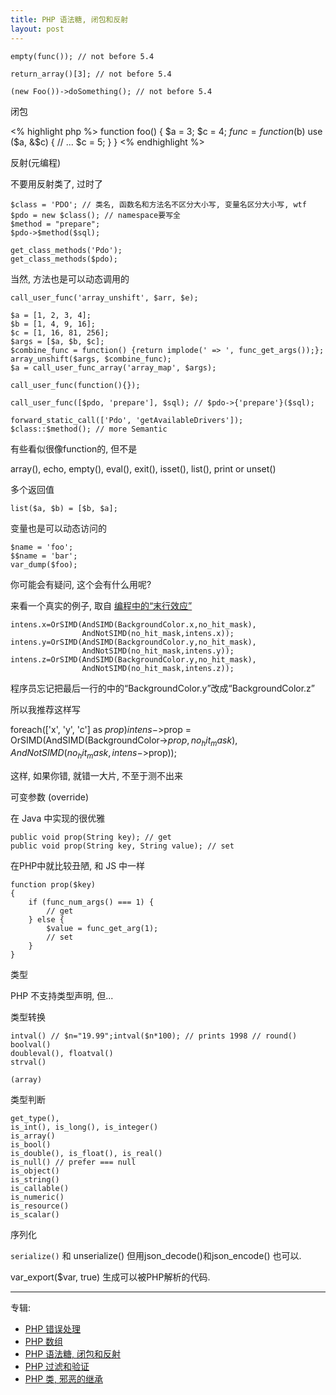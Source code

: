 ```yaml
---
title: PHP 语法糖, 闭包和反射
layout: post
---
```


    empty(func()); // not before 5.4

    return_array()[3]; // not before 5.4

    (new Foo())->doSomething(); // not before 5.4

闭包

<% highlight php %>
function foo() {
    $a = 3;
    $c = 4;
    $func = function($b) use ($a, &$c) {
        // ...
        $c = 5;
    }
}
<% endhighlight %>
    
反射(元编程)

不要用反射类了, 过时了

    $class = 'PDO'; // 类名, 函数名和方法名不区分大小写, 变量名区分大小写, wtf
    $pdo = new $class(); // namespace要写全
    $method = "prepare";
    $pdo->$method($sql);

    get_class_methods('Pdo');
    get_class_methods($pdo);

当然, 方法也是可以动态调用的

    call_user_func('array_unshift', $arr, $e);

    $a = [1, 2, 3, 4];
    $b = [1, 4, 9, 16];
    $c = [1, 16, 81, 256];
    $args = [$a, $b, $c];
    $combine_func = function() {return implode(' => ', func_get_args());};
    array_unshift($args, $combine_func);
    $a = call_user_func_array('array_map', $args);

    call_user_func(function(){});

    call_user_func([$pdo, 'prepare'], $sql); // $pdo->{'prepare'}($sql);

    forward_static_call(['Pdo', 'getAvailableDrivers']);
    $class::$method(); // more Semantic

有些看似很像function的, 但不是

array(), echo, empty(), eval(), exit(), isset(), list(), print or unset()

多个返回值

    list($a, $b) = [$b, $a];

变量也是可以动态访问的

    $name = 'foo';
    $$name = 'bar';
    var_dump($foo);

你可能会有疑问, 这个会有什么用呢?

来看一个真实的例子, 取自 [编程中的“末行效应”](http://www.vaikan.com/the-last-line-effect/)

    intens.x=OrSIMD(AndSIMD(BackgroundColor.x,no_hit_mask),
                    AndNotSIMD(no_hit_mask,intens.x));
    intens.y=OrSIMD(AndSIMD(BackgroundColor.y,no_hit_mask),
                    AndNotSIMD(no_hit_mask,intens.y));
    intens.z=OrSIMD(AndSIMD(BackgroundColor.y,no_hit_mask),
                    AndNotSIMD(no_hit_mask,intens.z));

程序员忘记把最后一行的中的“BackgroundColor.y”改成“BackgroundColor.z”

所以我推荐这样写

foreach(['x', 'y', 'c'] as $prop)
    intens->$prop = OrSIMD(AndSIMD(BackgroundColor->$prop,no_hit_mask),
                    AndNotSIMD(no_hit_mask,intens->$prop));

这样, 如果你错, 就错一大片, 不至于测不出来

可变参数 (override)

在 Java 中实现的很优雅

    public void prop(String key); // get
    public void prop(String key, String value); // set

在PHP中就比较丑陋, 和 JS 中一样

    function prop($key)
    {
        if (func_num_args() === 1) {
            // get
        } else {
            $value = func_get_arg(1);
            // set
        }
    }

类型

PHP 不支持类型声明, 但...

类型转换

    intval() // $n="19.99";intval($n*100); // prints 1998 // round()
    boolval()
    doubleval(), floatval()
    strval()

    (array)

类型判断

    get_type(),
    is_int(), is_long(), is_integer()
    is_array()
    is_bool()
    is_double(), is_float(), is_real()
    is_null() // prefer === null
    is_object()
    is_string()
    is_callable()
    is_numeric()
    is_resource()
    is_scalar()

序列化

`serialize()` 和 unserialize()
但用json_decode()和json_encode() 也可以.

var_export($var, true) 生成可以被PHP解析的代码.

---

专辑:

- [PHP 错误处理](/2014/12/03/PHP-error.html)
- [PHP 数组](/2014/12/25/PHP-array.html)
- [PHP 语法糖, 闭包和反射](/2014/12/26/PHP-sugar.html)
- [PHP 过滤和验证](/2014/12/27/PHP-filter.html)
- [PHP 类, 邪恶的继承](/2014/12/29/PHP-class.html)

